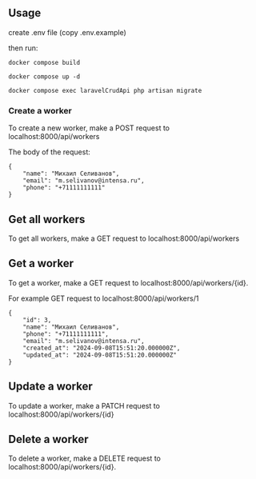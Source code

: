 ## Usage

create .env file (copy .env.example)

then run:

`docker compose build`

`docker compose up -d`

`docker compose exec laravelCrudApi php artisan migrate`


### Create a worker
To create a new worker, make a POST request to localhost:8000/api/workers

The body of the request:
```
{
    "name": "Михаил Селиванов",
    "email": "m.selivanov@intensa.ru",
    "phone": "+71111111111"
}
```

## Get all workers
To get all workers, make a GET request to localhost:8000/api/workers

## Get a worker
To get a worker, make a GET request to localhost:8000/api/workers/{id}.

For example GET request to localhost:8000/api/workers/1

```
{
	"id": 3,
	"name": "Михаил Селиванов",
	"phone": "+71111111111",
	"email": "m.selivanov@intensa.ru",
	"created_at": "2024-09-08T15:51:20.000000Z",
	"updated_at": "2024-09-08T15:51:20.000000Z"
}
```

## Update a worker
To update a worker, make a PATCH request to localhost:8000/api/workers/{id}

## Delete a worker
To delete a worker, make a DELETE request to localhost:8000/api/workers/{id}.


